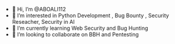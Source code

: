 - 👋 Hi, I’m @ABOALI112
- 👀 I’m interested in Python Development , Bug Bounty , Security Reseacher, Security in AI
- 🌱 I’m currently learning Web Security and  Bug Hunting
- 💞️ I’m looking to collaborate on BBH and Pentesting

<!---
ABOALI112/ABOALI112 is a ✨ special ✨ repository because its `README.md` (this file) appears on your GitHub profile.
You can click the Preview link to take a look at your changes.
--->
